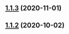 ## [1.1.3](https://github.com/nandenjin/achika/compare/v1.1.2...v1.1.3) (2020-11-01)



## [1.1.2](https://github.com/nandenjin/achika/compare/v1.1.1...v1.1.2) (2020-10-02)



